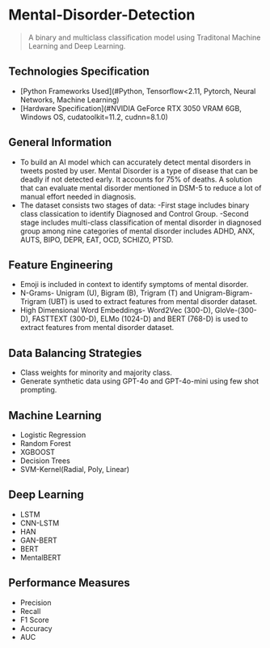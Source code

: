 # Mental-Disorder-Detection

> A binary and multiclass classification model using Traditonal Machine Learning and Deep Learning. 


## Technologies Specification
* [Python Frameworks Used](#Python, Tensorflow<2.11, Pytorch, Neural Networks, Machine Learning)
* [Hardware Specification](#NVIDIA GeForce RTX 3050 VRAM 6GB, Windows OS, cudatoolkit=11.2, cudnn=8.1.0)


<!-- You can include any other section that is pertinent to your problem -->

## General Information
- To build an AI model which can accurately detect mental disorders in tweets posted by user. Mental Disorder is a type of disease that can be deadly if not detected early. It accounts for 75% of deaths. A solution that can evaluate mental disorder mentioned in DSM-5 to reduce a lot of manual effort needed in diagnosis.
- The dataset consists two stages of data:
    -First stage includes binary class classication to identify Diagnosed and Control Group.
    -Second stage includes multi-class classification of mental disorder in diagnosed group among nine categories of mental disorder includes ADHD, ANX, AUTS, BIPO, DEPR, EAT, OCD, SCHIZO, PTSD.

## Feature Engineering
- Emoji is included in context to identify symptoms of mental disorder.
- N-Grams- Unigram (U), Bigram (B), Trigram (T) and Unigram-Bigram-Trigram (UBT) is used to extract features from mental disorder dataset.
- High Dimensional Word Embeddings- Word2Vec (300-D), GloVe-(300-D), FASTTEXT (300-D), ELMo (1024-D) and BERT (768-D) is used to extract features from mental disorder dataset.

## Data Balancing Strategies
- Class weights for minority and majority class.
- Generate synthetic data using GPT-4o and GPT-4o-mini using few shot prompting.

## Machine Learning
- Logistic Regression
- Random Forest
- XGBOOST
- Decision Trees
- SVM-Kernel(Radial, Poly, Linear)

## Deep Learning
- LSTM
- CNN-LSTM
- HAN
- GAN-BERT
- BERT
- MentalBERT

## Performance Measures
- Precision
- Recall
- F1 Score
- Accuracy
- AUC
